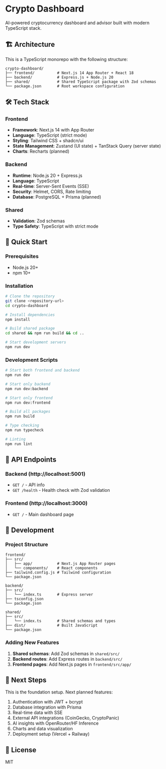 # Crypto Dashboard

AI-powered cryptocurrency dashboard and advisor built with modern TypeScript stack.

## 🏗️ Architecture

This is a TypeScript monorepo with the following structure:

```
crypto-dashboard/
├── frontend/          # Next.js 14 App Router + React 18
├── backend/           # Express.js + Node.js 20
├── shared/            # Shared TypeScript package with Zod schemas
└── package.json       # Root workspace configuration
```

## 🛠️ Tech Stack

### Frontend
- **Framework**: Next.js 14 with App Router
- **Language**: TypeScript (strict mode)
- **Styling**: Tailwind CSS + shadcn/ui
- **State Management**: Zustand (UI state) + TanStack Query (server state)
- **Charts**: Recharts (planned)

### Backend
- **Runtime**: Node.js 20 + Express.js
- **Language**: TypeScript
- **Real-time**: Server-Sent Events (SSE)
- **Security**: Helmet, CORS, Rate limiting
- **Database**: PostgreSQL + Prisma (planned)

### Shared
- **Validation**: Zod schemas
- **Type Safety**: TypeScript with strict mode

## 🚀 Quick Start

### Prerequisites
- Node.js 20+
- npm 10+

### Installation
```bash
# Clone the repository
git clone <repository-url>
cd crypto-dashboard

# Install dependencies
npm install

# Build shared package
cd shared && npm run build && cd ..

# Start development servers
npm run dev
```

### Development Scripts

```bash
# Start both frontend and backend
npm run dev

# Start only backend
npm run dev:backend

# Start only frontend
npm run dev:frontend

# Build all packages
npm run build

# Type checking
npm run typecheck

# Linting
npm run lint
```

## 📡 API Endpoints

### Backend (http://localhost:5001)
- `GET /` - API info
- `GET /health` - Health check with Zod validation

### Frontend (http://localhost:3000)
- `GET /` - Main dashboard page

## 🔧 Development

### Project Structure
```
frontend/
├── src/
│   ├── app/           # Next.js App Router pages
│   └── components/    # React components
├── tailwind.config.js # Tailwind configuration
└── package.json

backend/
├── src/
│   └── index.ts       # Express server
├── tsconfig.json
└── package.json

shared/
├── src/
│   └── index.ts       # Shared schemas and types
├── dist/              # Built JavaScript
└── package.json
```

### Adding New Features
1. **Shared schemas**: Add Zod schemas in `shared/src/`
2. **Backend routes**: Add Express routes in `backend/src/`
3. **Frontend pages**: Add Next.js pages in `frontend/src/app/`

## 🎯 Next Steps

This is the foundation setup. Next planned features:
1. Authentication with JWT + bcrypt
2. Database integration with Prisma
3. Real-time data with SSE
4. External API integrations (CoinGecko, CryptoPanic)
5. AI insights with OpenRouter/HF Inference
6. Charts and data visualization
7. Deployment setup (Vercel + Railway)

## 📝 License

MIT
